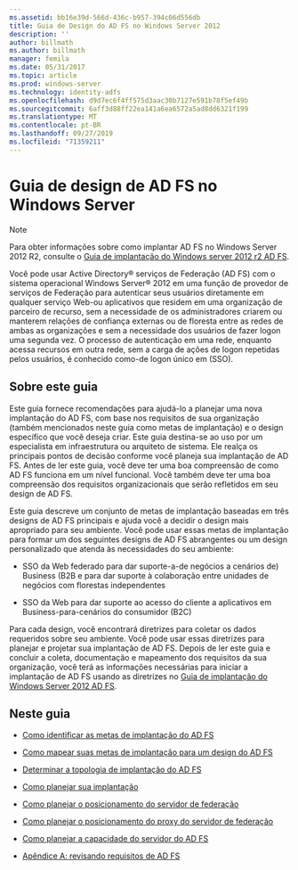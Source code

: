 ```yaml
---
ms.assetid: bb16e39d-566d-436c-b957-394c06d556db
title: Guia de Design do AD FS no Windows Server 2012
description: ''
author: billmath
ms.author: billmath
manager: femila
ms.date: 05/31/2017
ms.topic: article
ms.prod: windows-server
ms.technology: identity-adfs
ms.openlocfilehash: d9d7ec6f4ff575d3aac30b7127e591b78f5ef49b
ms.sourcegitcommit: 6aff3d88ff22ea141a6ea6572a5ad8dd6321f199
ms.translationtype: MT
ms.contentlocale: pt-BR
ms.lasthandoff: 09/27/2019
ms.locfileid: "71359211"
---
```

# <a name="ad-fs-design-guide-in-windows-server"></a>Guia de design de AD FS no Windows Server 


  
> [!NOTE]  
> Para obter informações sobre como implantar AD FS no Windows Server 2012 R2, consulte o [Guia de implantação do Windows server 2012 r2 AD FS](../../ad-fs/deployment/Windows-Server-2012-R2-AD-FS-Deployment-Guide.md).  
  
Você pode usar Active Directory® serviços de Federação \(AD FS\) com o sistema operacional Windows Server® 2012 em uma função de provedor de serviços de Federação para autenticar seus usuários diretamente em qualquer serviço Web\-ou aplicativos que residem em uma organização de parceiro de recurso, sem a necessidade de os administradores criarem ou manterem relações de confiança externas ou de floresta entre as redes de ambas as organizações e sem a necessidade dos usuários de fazer logon uma segunda vez. O processo de autenticação em uma rede, enquanto acessa recursos em outra rede, sem a carga de ações de logon repetidas pelos usuários, é conhecido como\-de logon único em \(SSO\).  
  
## <a name="about-this-guide"></a>Sobre este guia  
Este guia fornece recomendações para ajudá-lo a planejar uma nova implantação do AD FS, com base nos requisitos de sua organização \(também mencionados neste guia como metas de implantação\) e o design específico que você deseja criar. Este guia destina-se ao uso por um especialista em infraestrutura ou arquiteto de sistema. Ele realça os principais pontos de decisão conforme você planeja sua implantação de AD FS. Antes de ler este guia, você deve ter uma boa compreensão de como AD FS funciona em um nível funcional. Você também deve ter uma boa compreensão dos requisitos organizacionais que serão refletidos em seu design de AD FS.  
  
Este guia descreve um conjunto de metas de implantação baseadas em três designs de AD FS principais e ajuda você a decidir o design mais apropriado para seu ambiente. Você pode usar essas metas de implantação para formar um dos seguintes designs de AD FS abrangentes ou um design personalizado que atenda às necessidades do seu ambiente:  
  
-   SSO da Web federado para dar suporte\-a\-de negócios a cenários de\) Business \(B2B e para dar suporte à colaboração entre unidades de negócios com florestas independentes  
  
-   SSO da Web para dar suporte ao acesso do cliente a aplicativos em Business\-para\-cenários do consumidor \(B2C\)  
  
Para cada design, você encontrará diretrizes para coletar os dados requeridos sobre seu ambiente. Você pode usar essas diretrizes para planejar e projetar sua implantação de AD FS. Depois de ler este guia e concluir a coleta, documentação e mapeamento dos requisitos da sua organização, você terá as informações necessárias para iniciar a implantação de AD FS usando as diretrizes no [Guia de implantação do Windows Server 2012 AD FS](../../ad-fs/deployment/Windows-Server-2012-AD-FS-Deployment-Guide.md).  
  
## <a name="in-this-guide"></a>Neste guia  
  
-   [Como identificar as metas de implantação do AD FS](Identifying-Your-AD-FS-Deployment-Goals.md)  
  
-   [Como mapear suas metas de implantação para um design do AD FS](Mapping-Your-Deployment-Goals-to-an-AD-FS-Design.md)  
  
-   [Determinar a topologia de implantação do AD FS](Determine-Your-AD-FS-Deployment-Topology.md)  
  
-   [Como planejar sua implantação](Planning-Your-Deployment.md)  
  
-   [Como planejar o posicionamento do servidor de federação](Planning-Federation-Server-Placement.md)  
  
-   [Como planejar o posicionamento do proxy do servidor de federação](Planning-Federation-Server-Proxy-Placement.md)  
  
-   [Como planejar a capacidade do servidor do AD FS](Planning-for-AD-FS-Server-Capacity.md)  
  
-   [Apêndice A: revisando requisitos de AD FS](Appendix-A--Reviewing-AD-FS-Requirements.md)  
  

